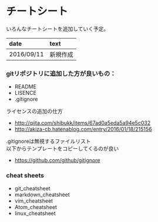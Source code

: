 # チートシート

いろんなチートシートを追加していく予定。

|date|text|
|:--|:--|
|2016/09/11| 新規作成|

### gitリポジトリに追加した方が良いもの：
- README
- LISENCE
- .gitignore

ライセンスの追加の仕方
- http://qiita.com/shibukk/items/67ad0a5eda5a94e5c032
- http://akiza-cb.hatenablog.com/entry/2016/01/18/215156

.gitignoreは無視するファイルリスト  
以下からテンプレートをコピーしてくるのが良い
- https://github.com/github/gitignore

### cheat sheets
- git\_cheatsheet
- markdown\_cheatsheet
- vim\_cheatsheet
- Atom\_cheatsheet
- linux_cheatsheet
